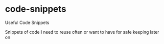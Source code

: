 # code-snippets
Useful Code Snippets

Snippets of code I need to reuse often or want to have for safe keeping later on
